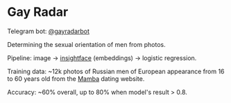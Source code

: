 # Gay Radar

Telegram bot: [@gayradarbot](https://t.me/gayradarbot)

Determining the sexual orientation of men from photos.

Pipeline: image -> [insightface](https://insightface.ai/) (embeddings) -> logistic regression.

Training data: ~12k photos of Russian men of European appearance from 16 to 60 years old from the [Mamba](https://www.mamba.ru/) dating website.

Accuracy: ~60% overall, up to 80% when model's result > 0.8.
